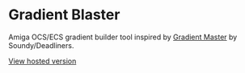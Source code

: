 # Gradient Blaster

Amiga OCS/ECS gradient builder tool inspired by [Gradient Master](http://deadliners.net/gradientmaster/index.html) by
Soundy/Deadliners.

[View hosted version](https://gradient-blaster.vercel.app)
